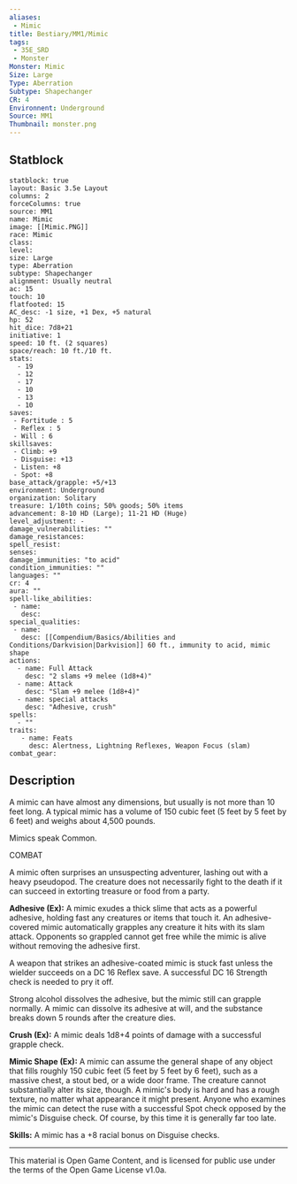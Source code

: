 ```yaml
---
aliases:
 - Mimic
title: Bestiary/MM1/Mimic
tags: 
 - 35E_SRD
 - Monster
Monster: Mimic
Size: Large
Type: Aberration
Subtype: Shapechanger
CR: 4
Environnent: Underground
Source: MM1
Thumbnail: monster.png
---
```


## Statblock

```statblock
statblock: true
layout: Basic 3.5e Layout
columns: 2
forceColumns: true
source: MM1 
name: Mimic
image: [[Mimic.PNG]]
race: Mimic
class: 
level: 
size: Large
type: Aberration
subtype: Shapechanger
alignment: Usually neutral
ac: 15
touch: 10
flatfooted: 15
AC_desc: -1 size, +1 Dex, +5 natural
hp: 52
hit_dice: 7d8+21
initiative: 1
speed: 10 ft. (2 squares)
space/reach: 10 ft./10 ft.
stats:
  - 19
  - 12
  - 17
  - 10
  - 13
  - 10
saves:
 - Fortitude : 5
 - Reflex : 5
 - Will : 6
skillsaves:
 - Climb: +9
 - Disguise: +13
 - Listen: +8
 - Spot: +8
base_attack/grapple: +5/+13
environment: Underground
organization: Solitary
treasure: 1/10th coins; 50% goods; 50% items
advancement: 8-10 HD (Large); 11-21 HD (Huge)
level_adjustment: -
damage_vulnerabilities: ""
damage_resistances: 
spell_resist: 
senses: 
damage_immunities: "to acid"
condition_immunities: ""
languages: ""
cr: 4
aura: ""
spell-like_abilities:
 - name: 
   desc: 
special_qualities:
 - name:
   desc: [[Compendium/Basics/Abilities and Conditions/Darkvision|Darkvision]] 60 ft., immunity to acid, mimic shape
actions:
  - name: Full Attack
    desc: "2 slams +9 melee (1d8+4)"
  - name: Attack
    desc: "Slam +9 melee (1d8+4)"
  - name: special attacks
    desc: "Adhesive, crush"
spells:
  - ""
traits:
   - name: Feats
     desc: Alertness, Lightning Reflexes, Weapon Focus (slam)
combat_gear:  
```

## Description



A mimic can have almost any dimensions, but usually is not more than 10 feet long. A typical mimic has a volume of 150 cubic feet (5 feet by 5 feet by 6 feet) and weighs about 4,500 pounds.

Mimics speak Common.

COMBAT

A mimic often surprises an unsuspecting adventurer, lashing out with a heavy pseudopod. The creature does not necessarily fight to the death if it can succeed in extorting treasure or food from a party.


**Adhesive (Ex):** A mimic exudes a thick slime that acts as a powerful adhesive, holding fast any creatures or items that touch it. An adhesive-covered mimic automatically grapples any creature it hits with its slam attack. Opponents so grappled cannot get free while the mimic is alive without removing the adhesive first.

A weapon that strikes an adhesive-coated mimic is stuck fast unless the wielder succeeds on a DC 16 Reflex save. A successful DC 16 Strength check is needed to pry it off.

Strong alcohol dissolves the adhesive, but the mimic still can grapple normally. A mimic can dissolve its adhesive at will, and the substance breaks down 5 rounds after the creature dies.


**Crush (Ex):** A mimic deals 1d8+4 points of damage with a successful grapple check.


**Mimic Shape (Ex):** A mimic can assume the general shape of any object that fills roughly 150 cubic feet (5 feet by 5 feet by 6 feet), such as a massive chest, a stout bed, or a wide door frame. The creature cannot substantially alter its size, though. A mimic's body is hard and has a rough texture, no matter what appearance it might present. Anyone who examines the mimic can detect the ruse with a successful Spot check opposed by the mimic's Disguise check. Of course, by this time it is generally far too late.


**Skills:** A mimic has a +8 racial bonus on Disguise checks.

---

This material is Open Game Content, and is licensed for public use under the terms of the Open Game License v1.0a.
